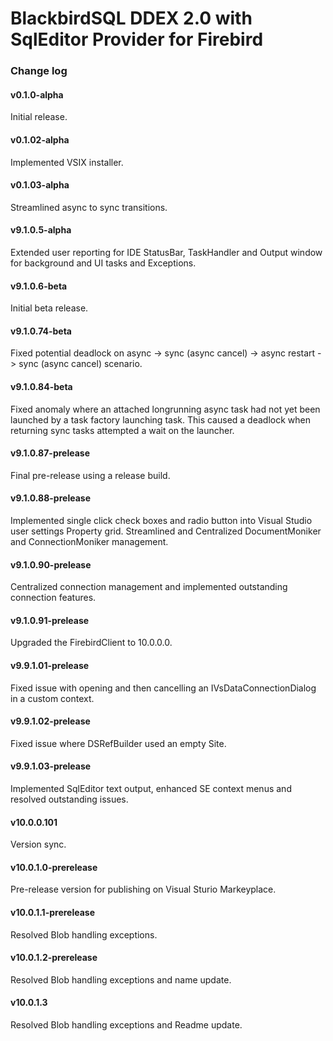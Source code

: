# BlackbirdSQL DDEX 2.0 with SqlEditor Provider for Firebird

### Change log

#### v0.1.0-alpha
Initial release.

#### v0.1.02-alpha
Implemented VSIX installer.

#### v0.1.03-alpha
Streamlined async to sync transitions.

#### v9.1.0.5-alpha
Extended user reporting for IDE StatusBar, TaskHandler and Output window for background and UI tasks and Exceptions.

#### v9.1.0.6-beta
Initial beta release.

#### v9.1.0.74-beta
Fixed potential deadlock on async -> sync (async cancel) -> async restart -> sync (async cancel) scenario.

#### v9.1.0.84-beta
Fixed anomaly where an attached longrunning async task had not yet been launched by a task factory launching task. This caused a deadlock when returning sync tasks attempted a wait on the launcher.

#### v9.1.0.87-prelease
Final pre-release using a release build.

#### v9.1.0.88-prelease
Implemented single click check boxes and radio button into Visual Studio user settings Property grid.
Streamlined and Centralized DocumentMoniker and ConnectionMoniker management.

#### v9.1.0.90-prelease
Centralized connection management and implemented outstanding connection features.

#### v9.1.0.91-prelease
Upgraded the FirebirdClient to 10.0.0.0.

#### v9.9.1.01-prelease
Fixed issue with opening and then cancelling an IVsDataConnectionDialog in a custom context.

#### v9.9.1.02-prelease
Fixed issue where DSRefBuilder used an empty Site.

#### v9.9.1.03-prelease
Implemented SqlEditor text output, enhanced SE context menus and resolved outstanding issues.

#### v10.0.0.101
Version sync.

#### v10.0.1.0-prerelease
Pre-release version for publishing on Visual Sturio Markeyplace.

#### v10.0.1.1-prerelease
Resolved Blob handling exceptions.

#### v10.0.1.2-prerelease
Resolved Blob handling exceptions and name update.

#### v10.0.1.3
Resolved Blob handling exceptions and Readme update.
